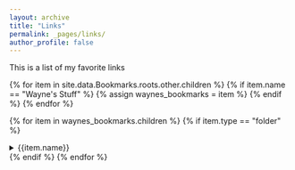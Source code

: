 ```yaml
---
layout: archive
title: "Links"
permalink: _pages/links/
author_profile: false
---
```


This is a list of my favorite links

<!--- "Find the right folder in the bookmarks file" -->
{% for item in site.data.Bookmarks.roots.other.children %}
	{% if item.name == "Wayne's Stuff" %}
		{% assign waynes_bookmarks = item %}
	{% endif %}
{% endfor %}


<p>
{% for item in waynes_bookmarks.children %}
	{% if item.type == "folder" %}
		<details>
			<summary> {{item.name}} </summary>
			<ul>
				<!-- { include /link_tree.html bookmark_folder = item } -->
			</ul>
		</details>
	{% endif %}
{% endfor %}
</p>